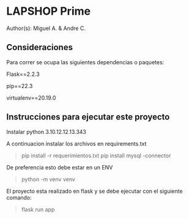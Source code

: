 # LAPSHOP Prime

Author(s): Miguel A. & Andre C.

## Consideraciones
Para correr se ocupa las siguientes dependencias o paquetes:

Flask==2.2.3

pip==22.3

virtualenv==20.19.0

## Instrucciones para ejecutar este proyecto

Instalar python 3.10.12.12.13.343

A continuacion instalar los archivos en requirements.txt

> pip install -r requerimientos.txt
> pip install mysql -connector

De preferencia esto debe estar en un ENV

> python -m venv venv

El proyecto esta realizado en flask y se debe ejecutar con el siguiente comando:

> flask run app
